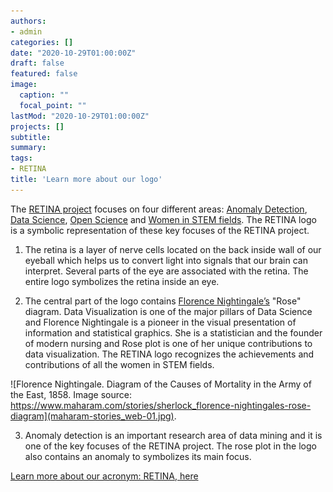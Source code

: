 ```yaml
---
authors:
- admin
categories: []
date: "2020-10-29T01:00:00Z"
draft: false
featured: false
image:
  caption: ""
  focal_point: ""
lastMod: "2020-10-29T01:00:00Z"
projects: []
subtitle: 
summary: 
tags: 
- RETINA
title: 'Learn more about our logo'
---
```


The [RETINA project](https://retinalab.netlify.app/post/acronym/) focuses on four different areas: [Anomaly Detection](https://en.wikipedia.org/wiki/Anomaly_detection), [Data Science](https://en.wikipedia.org/wiki/Data_science), [Open Science](https://en.wikipedia.org/wiki/Open_science) and [Women in STEM fields](https://en.wikipedia.org/wiki/Women_in_STEM_fields). The RETINA logo is a symbolic representation of these key focuses of the RETINA project.

1. The retina is a layer of nerve cells located on the back inside wall of our eyeball which helps us to convert light into signals that our brain can interpret. Several parts of the eye are associated with the retina. The entire logo symbolizes the retina inside an eye.

2. The central part of the logo contains [Florence Nightingale’s](https://en.wikipedia.org/wiki/Florence_Nightingale) "Rose" diagram. Data Visualization is one of the major pillars of Data Science and Florence Nightingale is a pioneer in the visual presentation of information and statistical graphics. She is a statistician and the founder of modern nursing and Rose plot is one of her unique contributions to data visualization. The RETINA logo recognizes the achievements and contributions of all the women in STEM fields.

![Florence Nightingale. Diagram of the Causes of Mortality in the Army of the East, 1858. Image source: https://www.maharam.com/stories/sherlock_florence-nightingales-rose-diagram](maharam-stories_web-01.jpg).



3. Anomaly detection is an important research area of data mining and it is one of the key focuses of the RETINA project. The rose plot in the logo also contains an anomaly to symbolizes its main focus.

[Learn more about our acronym: RETINA, here](https://retinalab.netlify.app/post/acronym/)

 